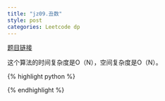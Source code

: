 ```yaml
---
title: "jz09.丑数"
style: post
categories: Leetcode dp
---
```


[题目链接]()



这个算法的时间复杂度是O（N），空间复杂度是O（N）。

{% highlight python %}



{% endhighlight %}


